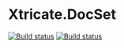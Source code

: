 # Xtricate.DocSet

[![Build status](https://ci.appveyor.com/api/projects/status/8dnddawd6bb3dxn9?svg=true)](https://ci.appveyor.com/project/vip32/xtricate-docset)
[![Build status](https://ci.appveyor.com/api/projects/status/8dnddawd6bb3dxn9/branch/master?svg=true)](https://ci.appveyor.com/project/vip32/xtricate-docset/branch/master)


